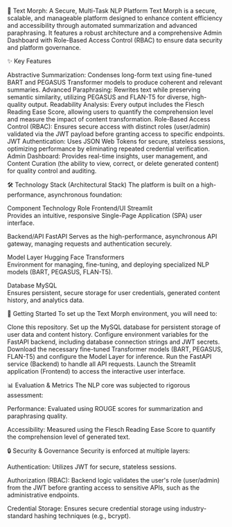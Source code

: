 🤖 Text Morph: A Secure, Multi-Task NLP Platform
Text Morph is a secure, scalable, and manageable platform designed to enhance content efficiency and accessibility through automated summarization and advanced paraphrasing. It features a robust architecture and a comprehensive Admin Dashboard with Role-Based Access Control (RBAC) to ensure data security and platform governance.

✨ Key Features

Abstractive Summarization: Condenses long-form text using fine-tuned BART and PEGASUS Transformer models to produce coherent and relevant summaries.
Advanced Paraphrasing: Rewrites text while preserving semantic similarity, utilizing PEGASUS and FLAN-T5 for diverse, high-quality output.
Readability Analysis: Every output includes the Flesch Reading Ease Score, allowing users to quantify the comprehension level and measure the impact of content transformation.
Role-Based Access Control (RBAC): Ensures secure access with distinct roles (user/admin) validated via the JWT payload before granting access to specific endpoints.
JWT Authentication: Uses JSON Web Tokens for secure, stateless sessions, optimizing performance by eliminating repeated credential verification.
Admin Dashboard: Provides real-time insights, user management, and Content Curation (the ability to view, correct, or delete generated content) for quality control and auditing.

🛠️ Technology Stack (Architectural Stack)
The platform is built on a high-performance, asynchronous foundation:

Component	Technology	Role
Frontend/UI	Streamlit	
Provides an intuitive, responsive Single-Page Application (SPA) user interface.

Backend/API	FastAPI	
Serves as the high-performance, asynchronous API gateway, managing requests and authentication securely.

Model Layer	Hugging Face Transformers	
Environment for managing, fine-tuning, and deploying specialized NLP models (BART, PEGASUS, FLAN-T5).

Database	MySQL	
Ensures persistent, secure storage for user credentials, generated content history, and analytics data.

🚀 Getting Started
To set up the Text Morph environment, you will need to:

Clone this repository.
Set up the MySQL database for persistent storage of user data and content history.
Configure environment variables for the FastAPI backend, including database connection strings and JWT secrets.
Download the necessary fine-tuned Transformer models (BART, PEGASUS, FLAN-T5) and configure the Model Layer for inference.
Run the FastAPI service (Backend) to handle all API requests.
Launch the Streamlit application (Frontend) to access the interactive user interface.

📊 Evaluation & Metrics
The NLP core was subjected to rigorous assessment:

Performance: Evaluated using ROUGE scores for summarization and paraphrasing quality.

Accessibility: Measured using the Flesch Reading Ease Score to quantify the comprehension level of generated text.

🔒 Security & Governance
Security is enforced at multiple layers:

Authentication: Utilizes JWT for secure, stateless sessions.

Authorization (RBAC): Backend logic validates the user's role (user/admin) from the JWT before granting access to sensitive APIs, such as the administrative endpoints.

Credential Storage: Ensures secure credential storage using industry-standard hashing techniques (e.g., bcrypt).
